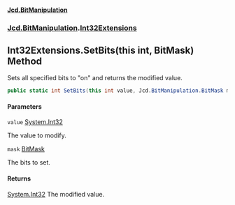 #### [Jcd.BitManipulation](index.md 'index')

### [Jcd.BitManipulation](Jcd.BitManipulation.md 'Jcd.BitManipulation').[Int32Extensions](Jcd.BitManipulation.Int32Extensions.md 'Jcd.BitManipulation.Int32Extensions')

## Int32Extensions.SetBits(this int, BitMask) Method

Sets all specified bits to "on" and returns the modified value.

```csharp
public static int SetBits(this int value, Jcd.BitManipulation.BitMask mask);
```

#### Parameters

<a name='Jcd.BitManipulation.Int32Extensions.SetBits(thisint,Jcd.BitManipulation.BitMask).value'></a>

`value` [System.Int32](https://docs.microsoft.com/en-us/dotnet/api/System.Int32 'System.Int32')

The value to modify.

<a name='Jcd.BitManipulation.Int32Extensions.SetBits(thisint,Jcd.BitManipulation.BitMask).mask'></a>

`mask` [BitMask](Jcd.BitManipulation.BitMask.md 'Jcd.BitManipulation.BitMask')

The bits to set.

#### Returns

[System.Int32](https://docs.microsoft.com/en-us/dotnet/api/System.Int32 'System.Int32')
The modified value.